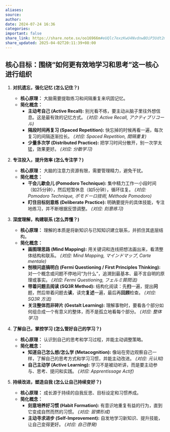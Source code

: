 ```yaml
---
aliases:
source:
author:
date: 2024-07-24 16:36
categories:
important: false
share_link: https://share.note.sx/oo16966m#eUQlc7exzKwU4NvdnwBOiP3Udt2m0s1F61r3SvPGofA
share_updated: 2025-04-02T20:11:39+08:00
---
```



## 核心目标：围绕“如何更有效地学习和思考”这一核心进行组织

1. **对抗遗忘，强化记忆 (怎么记住？)**
    * **核心原理：** 大脑需要提取练习和间隔重复来巩固记忆。
    * **简化概念：**
        * **主动考自己 (Active Recall):** 别光看不练，要主动从脑子里往外想信息。这是最有效的记忆方式。 *(对应: Active Recall, アクティブリコール)*
        * **隔段时间再复习 (Spaced Repetition):** 快忘掉的时候再看一遍，每次复习的间隔逐渐拉长。 *(对应: Spaced Repetition, 間隔重复)*
        * **少量多次学 (Distributed Practice):** 把学习时间分散开，别一次学太猛，效果更好。 *(对应: 分散学习)*

2. **专注投入，提升效率 (怎么专注学？)**
    * **核心原理：** 大脑的注意力资源有限，需要管理精力，避免干扰。
    * **简化概念：**
        * **干会儿歇会儿 (Pomodoro Technique):** 集中精力工作一小段时间（如25分钟），然后短暂休息（如5分钟），循环往复。 *(对应: Pomodoro Technique, ポモドーロ技術, Méthode Pomodoro)*
        * **盯住目标刻意练 (Deliberate Practice):** 明确要提升的具体技能，专注地练习，并不断根据反馈调整。 *(对应: 刻意练习)*

3. **深度理解，构建联系 (怎么弄懂？)**
    * **核心原理：** 理解的本质是将新知识与已知知识建立联系，并抓住其底层结构。
    * **简化概念：**
        * **画图理思路 (Mind Mapping):** 用关键词和连线把想法画出来，看清整体结构和联系。 *(对应: Mind Mapping, マインドマップ, Carte mentale)*
        * **刨根问底搞明白 (Fermi Questioning / First Principles Thinking):** 对一个概念或问题不停地问“为什么”，追溯到最基本、最不言自明的原理或事实。 *(对应: Fermi Questioning, フェルミ質問法)*
        * **带着问题去阅读 (SQ3R Method):** 结构化阅读：先**扫**一遍，提出**问**题，然后带着问题去**读**，读完**复述**一遍，最后再**回顾**检查。 *(对应: SQ3R 方法)*
        * **关注整体而非碎片 (Gestalt Learning):** 理解事物时，要看各个部分如何组合成一个有意义的整体，而不是孤立地看每个部分。 *(对应: 整体学习)*

4. **了解自己，掌控学习 (怎么管好自己的学习？)**
    * **核心原理：** 认识到自己的思考和学习过程，并能主动调整策略。
    * **简化概念：**
        * **知道自己怎么想/怎么学 (Metacognition):** 像站在旁边观察自己一样，了解自己的思考方式和学习习惯，并能主动改进。 *(对应: 元认知)*
        * **自己主动学 (Active Learning):** 学习不是被动听讲，而是要主动参与、思考、提问和实践。 *(对应: Apprentissage Actif)*

5. **持续改进，塑造自我 (怎么让自己持续变好？)**
    * **核心原理：** 成长源于持续的自我反思、目标设定和习惯养成。
    * **简化概念：**
        * **刻意培养好习惯 (Habit Formation):** 有意识地重复有益的行为，直到它变成自然而然的习惯。 *(对应: 習慣形成)*
        * **主动寻求进步 (Self-Improvement):** 自发地学习新知识、提升技能，让自己变得更好。 *(对应: 自己啓発)*
